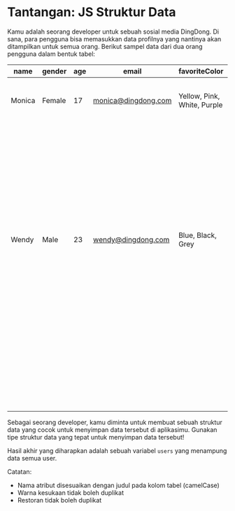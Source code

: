 # Tantangan: JS Struktur Data

Kamu adalah seorang developer untuk sebuah sosial media DingDong. Di sana, para pengguna bisa memasukkan data profilnya yang nantinya akan ditampilkan untuk semua orang. Berikut sampel data dari dua orang pengguna dalam bentuk tabel:

| name   | gender | age | email               | favoriteColor              | isHavePet | education                                    | favoriteRestaurant                                                             |
|--------|--------|-----|---------------------|-----------------------------|-----------|----------------------------------------------|--------------------------------------------------------------------------------|
| Monica | Female | 17  | monica@dingdong.com | Yellow, Pink, White, Purple | Yes       | name: SD 01,  city: Jakarta,  graduate: 2016 | Bento, Sushi, Pancake, Eggy, Tempura, Bento, Eggy, Padang, Tteok, Sushi, Sushi |
|        |        |     |                     |                             |           | name: SMP 02, city: Jakarta, graduate: 2019  |                                                                                |
|        |        |     |                     |                             |           | name: SMA 03, city: Tangerang                |                                                                                |
| Wendy  | Male   | 23  | wendy@dingdong.com  | Blue, Black, Grey           | No        | name: SD 02, city: Jakarta, graduate: 2010   | Tempura, Bento, Sushi, Pancake, Padang, Katsu, Geprek, Pancake, Eggy           |
|        |        |     |                     |                             |           | name: SMP 03, city: Bogor, graduate: 2013    |                                                                                |
|        |        |     |                     |                             |           | name: SMA 01, city: Surabaya, graduate: 2016 |                                                                                |
|        |        |     |                     |                             |           | name: Universitas Maju, city: Tangerang      |                                                                                |

Sebagai seorang developer, kamu diminta untuk membuat sebuah struktur data yang cocok untuk menyimpan data tersebut di aplikasimu. Gunakan tipe struktur data yang tepat untuk menyimpan data tersebut!

Hasil akhir yang diharapkan adalah sebuah variabel `users` yang menampung data semua user.

Catatan:
- Nama atribut disesuaikan dengan judul pada kolom tabel (camelCase)
- Warna kesukaan tidak boleh duplikat
- Restoran tidak boleh duplikat
